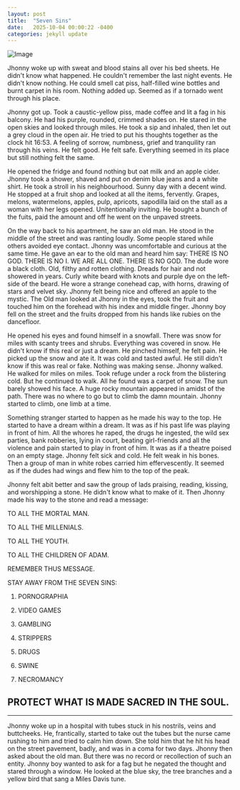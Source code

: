 ```yaml
---
layout: post
title:  "Seven Sins"
date:   2025-10-04 00:00:22 -0400
categories: jekyll update
---
```


![Image]({{site.baseurl}}/assets/images/skull.PNG)


Jhonny woke up with sweat and blood stains all over his bed sheets. He didn't know what happened. He couldn't remember the last night events. He didn't know nothing. He could smell cat piss, half-filled wine bottles and burnt carpet in his room. Nothing added up. Seemed as if a tornado went through his place. 

Jhonny got up. Took a caustic-yellow piss, made coffee and lit a fag in his balcony. He had his purple, rounded, crimmed shades on. He stared in the open skies and looked through miles. He took a sip and inhaled, then let out a grey cloud in the open air. He tried to put his thoughts together as the clock hit 16:53. A feeling of sorrow, numbness, grief and tranquility ran through his veins. He felt good. He felt safe. Everything seemed in its place but still nothing felt the same. 

He opened the fridge and found nothing but oat milk and an apple cider. Jhonny took a shower, shaved and put on denim blue jeans and a white shirt. He took a stroll in his neighbourhood. Sunny day with a decent wind. He stopped at a fruit shop and looked at all the items, fervently. Grapes, melons, watermelons, apples, pulp, apricots, sapodilla laid on the stall as a woman with her legs opened. Unitentionally inviting. He bought a bunch of the fuits, paid the amount and off he went on the unpaved streets.

On the way back to his apartment, he saw an old man. He stood in the middle of the street and was ranting loudly. Some people stared while others avoided eye contact. Jhonny was uncomfortable and curious at the same time. He gave an ear to the old man and heard him say: THERE IS NO GOD. THERE IS NO I. WE ARE ALL ONE. THERE IS NO GOD. The dude wore a black cloth. Old, filthy and rotten clothing. Dreads for hair and not showered in years. Curly white beard with knots and purple dye on the left-side of the beard. He wore a strange conehead cap, with horns, drawing of stars and velvet sky. Jhonny felt being nice and offered an apple to the mystic. The Old man looked at Jhonny in the eyes, took the fruit and touched him on the forehead with his index and middle finger. Jhonny boy fell on the street and the fruits dropped from his hands like rubies on the dancefloor. 

He opened his eyes and found himself in a snowfall. There was snow for miles with scanty trees and shrubs. Everything was covered in snow. He didn't know if this real or just a dream. He pinched himself, he felt pain. He picked up the snow and ate it. It was cold and tasted awful. He still didn't know if this was real or fake. Nothing was making sense. Jhonny walked. He walked for miles on miles. Took refuge under a rock from the blistering cold. But he continued to walk. All he found was a carpet of snow. The sun barely showed his face. A huge rocky mountain appeared in amidst of the path. There was no where to go but to climb the damn mountain. Jhonny started to climb, one limb at a time.

Something stranger started to happen as he made his way to the top. He started to have a dream within a dream. It was as if his past life was playing in front of him. All the whores he raped, the drugs he ingested, the wild sex parties, bank robberies, lying in court, beating girl-friends and all the violence and pain started to play in front of him. It was as if a theatre poised on an empty stage. Jhonny felt sick and cold. He felt weak in his bones. Then a group of man in white robes carried him effervescently. It seemed as if the dudes had wings and flew him to the top of the peak. 

Jhonny felt abit better and saw the group of lads praising, reading, kissing, and worshipping a stone. He didn't know what to make of it. Then Jhonny made his way to the stone and read a message:

TO ALL THE MORTAL MAN.

TO ALL THE MILLENIALS.

TO ALL THE YOUTH.

TO ALL THE CHILDREN OF ADAM.

REMEMBER THUS MESSAGE.

STAY AWAY FROM THE SEVEN SINS:

1. PORNOGRAPHIA

2. VIDEO GAMES

3. GAMBLING

4. STRIPPERS

5. DRUGS

6. SWINE

7. NECROMANCY

PROTECT WHAT IS MADE SACRED IN THE SOUL.
-----------------------------------------
-----------------------------------------

Jhonny woke up in a hospital with tubes stuck in his nostrils, veins and buttcheeks. He, frantically, started to take out the tubes but the nurse came rushing to him and tried to calm him down. She told him that he hit his head on the street pavement, badly, and was in a coma for two days. Jhonny then asked about the old man. But there was no record or recollection of such an entity. Jhonny boy wanted to ask for a fag but he negated the thought and stared through a window. He looked at the blue sky, the tree branches and a yellow bird that sang a Miles Davis tune. 